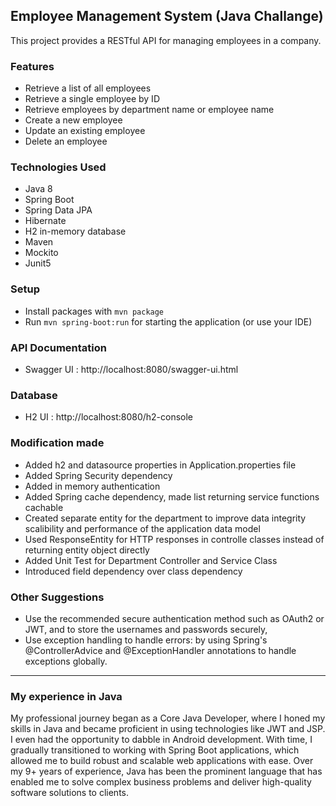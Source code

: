 ## Employee Management System (Java Challange)

This project provides a RESTful API for managing employees in a company.

### Features
- Retrieve a list of all employees
- Retrieve a single employee by ID
- Retrieve employees by department name or employee name
- Create a new employee
- Update an existing employee
- Delete an employee

### Technologies Used

- Java 8
- Spring Boot
- Spring Data JPA
- Hibernate
- H2 in-memory database
- Maven
- Mockito
- Junit5

### Setup
- Install packages with `mvn package`
- Run `mvn spring-boot:run` for starting the application (or use your IDE)

### API Documentation 

- Swagger UI : http://localhost:8080/swagger-ui.html

### Database 
- H2 UI : http://localhost:8080/h2-console

### Modification made
- Added h2 and datasource properties in Application.properties file 
- Added Spring Security dependency 
- Added in memory authentication
- Added Spring cache dependency, made list returning service functions cachable
- Created separate entity for the department to improve data integrity scalibility and performance of the application data model
- Used ResponseEntity for HTTP responses in controlle classes instead of returning entity object directly
- Added Unit Test for Department Controller and Service Class
- Introduced field dependency over class dependency 

### Other Suggestions
- Use the recommended secure authentication method such as OAuth2 or JWT, and to store the usernames and passwords securely, 
- Use exception handling to handle errors: by using Spring's @ControllerAdvice and @ExceptionHandler annotations to handle exceptions globally.

-----

### My experience in Java

My professional journey began as a Core Java Developer, where I honed my skills in Java and became proficient in using technologies like JWT and JSP. I even had the opportunity to dabble in Android development. With time, I gradually transitioned to working with Spring Boot applications, which allowed me to build robust and scalable web applications with ease. Over my 9+ years of experience, Java has been the prominent language that has enabled me to solve complex business problems and deliver high-quality software solutions to clients.
